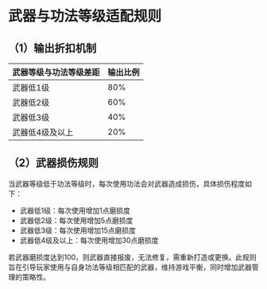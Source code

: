 # 武器与功法等级适配规则

## （1）输出折扣机制
| 武器等级与功法等级差距 | 输出比例 |
|------------------------|----------|
| 武器低1级 | 80% |
| 武器低2级 | 60% |
| 武器低3级 | 40% |
| 武器低4级及以上 | 20% |

## （2）武器损伤规则
当武器等级低于功法等级时，每次使用功法会对武器造成损伤，具体损伤程度如下：
- 武器低1级：每次使用增加1点磨损度
- 武器低2级：每次使用增加5点磨损度
- 武器低3级：每次使用增加15点磨损度
- 武器低4级及以上：每次使用增加30点磨损度

若武器磨损度达到100，则武器直接报废，无法修复，需重新打造或更换。此规则旨在引导玩家使用与自身功法等级相匹配的武器，维持游戏平衡，同时增加武器管理的策略性。